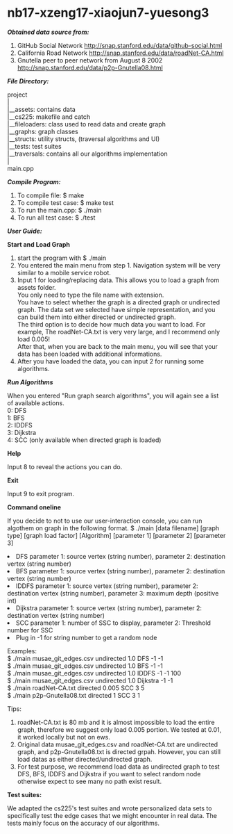 # nb17-xzeng17-xiaojun7-yuesong3

***Obtained data source from:***

1. GitHub Social Network   http://snap.stanford.edu/data/github-social.html
2. California Road Network http://snap.stanford.edu/data/roadNet-CA.html
3. Gnutella peer to peer network from August 8 2002 http://snap.stanford.edu/data/p2p-Gnutella08.html

***File Directory:***

project <br>
|   <br>
|__assets:       contains data   <br>
|__cs225:        makefile and catch  <br>
|__fileloaders:  class used to read data and create graph    <br>
|__graphs:       graph classes   <br>
|__structs:      utility structs, (traversal algorithms and UI)  <br>
|__tests:        test suites <br>
|__traversals:   contains all our algorithms implementation  <br>
|   <br>
main.cpp        <br>

***Compile Program:***

1. To compile file: $ make
2. To compile test case: $ make test
3. To run the main.cpp: $ ./main
4. To run all test case: $ ./test

***User Guide:***

**Start and Load Graph**
1. start the program with $ ./main
2. You entered the main menu from step 1. Navigation system will be very similar to a mobile service robot.
3. Input 1 for loading/replacing data. This allows you to load a graph from assets folder. <br>
You only need to type the file name with extension. <br>
You have to select whether the graph is a directed graph or undirected graph. The data set we selected have simple representation, and you can build them into either directed or undirected graph. <br>
The third option is to decide how much data you want to load. For example, The roadNet-CA.txt is very very large, and I recommend only load 0.005! <br>
After that, when you are back to the main menu, you will see that your data has been loaded with additional informations. <br>
4. After you have loaded the data, you can input 2 for running some algorithms. <br>

***Run Algorithms***<br>

When you entered "Run graph search algorithms", you will again see a list of available actions. <br>
0: DFS<br>
1: BFS<br>
2: IDDFS<br>
3: Dijkstra<br>
4: SCC (only available when directed graph is loaded)<br>

**Help**

Input 8 to reveal the actions you can do.

**Exit**

Input 9 to exit program.

**Command oneline**

If you decide to not to use our user-interaction console, you can run algothem on graph in the following format.
$ ./main [data filename] [graph type] [graph load factor] [Algorithm] [parameter 1] [parameter 2] [parameter 3]
<li> DFS parameter 1: source vertex (string number), parameter 2: destination vertex (string number)
<li> BFS parameter 1: source vertex (string number), parameter 2: destination vertex (string number)
<li> IDDFS parameter 1: source vertex (string number), parameter 2: destination vertex (string number), parameter 3: maximum depth (positive int)
<li> Dijkstra parameter 1: source vertex (string number), parameter 2: destination vertex (string number)
<li> SCC parameter 1: number of SSC to display, parameter 2: Threshold number for SSC
<li> Plug in -1 for string number to get a random node

Examples:<br>
$ ./main musae_git_edges.csv undirected 1.0 DFS -1 -1   <br>
$ ./main musae_git_edges.csv undirected 1.0 BFS -1 -1   <br>
$ ./main musae_git_edges.csv undirected 1.0 IDDFS -1 -1 100 <br>
$ ./main musae_git_edges.csv undirected 1.0 Dijkstra -1 -1  <br>
$ ./main roadNet-CA.txt directed 0.005 SCC 3 5   <br>
$ ./main p2p-Gnutella08.txt directed 1 SCC 3 1   <br>

Tips:
1. roadNet-CA.txt is 80 mb and it is almost impossible to load the entire graph, therefore we suggest only load 0.005 portion. We tested at 0.01, it worked locally but not on ews.
2. Original data musae_git_edges.csv and roadNet-CA.txt are undirected graph, and p2p-Gnutella08.txt is directed grpah. However, you can still load datas as either directed/undirected graph.
3. For test purpose, we recommend load data as undirected graph to test DFS, BFS, IDDFS and Dijkstra if you want to select random node otherwise expect to see many no path exist result.

**Test suites:**

We adapted the cs225's test suites and wrote personalized data sets to specifically test the edge cases that we might encounter in real data.
The tests mainly focus on the accuracy of our algorithms.